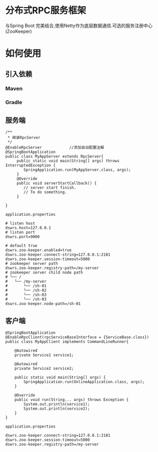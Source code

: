# 分布式RPC服务框架
与Spring Boot 完美结合,使用Netty作为底层数据通信.可选的服务注册中心(ZooKeeper)



# 如何使用

## 引入依赖

### Maven

### Gradle


## 服务端

    /**
     * 继承RpcServer
     */
    @EnableRpcServer            //添加自动配置注解
    @SpringBootApplication
    public class MyAppServer extends RpcServer{
         public static void main(String[] args) throws InterruptedException {
            SpringApplication.run(MyAppServer.class, args);
         }
         @Override
         public void serverStartCallback() {
            // server start finish.
            // To do something.
         }

    }

``application.properties``

    # listen host
    dswrs.host=127.0.0.1
    # listen port
    dswrs.port=9000

    # default true
    dswrs.zoo-keeper.enabled=true
    dswrs.zoo-keeper.connect-string=127.0.0.1:2181
    dswrs.zoo-keeper.session-timeout=5000
    # zookeeper server path
    dswrs.zoo-keeper.registry-path=/my-server
    # zookeeper server child node path
    # └── /
    #   └── /my-server
    #       └── /sh-01
    #       └── /sh-02
    #       └── /sh-03
    #       └── /sh-03
    dswrs.zoo-keeper.node-path=/sh-01


## 客户端

    @SpringBootApplication
    @EnableRpcClient(rpcServiceBaseInterface = {ServiceBase.class})
    public class MyAppClient implements CommandLineRunner{

        @Autowired
        private Service1 service1;

        @Autowired
        private Service2 service2;

        public static void main(String[] args) {
            SpringApplication.run(OnlineApplication.class, args);
        }

        @Override
        public void run(String... args) throws Exception {
            System.out.println(service1);
            System.out.println(service2);
        }
    }

``application.properties``

    dswrs.zoo-keeper.connect-string=127.0.0.1:2181
    dswrs.zoo-keeper.session-timeout=5000
    dswrs.zoo-keeper.registry-path=/my-server

